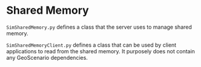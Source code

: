 # Shared Memory

`SimSharedMemory.py` defines a class that the server uses to manage shared memory.

`SimSharedMemoryClient.py` defines a class that can be used by client applications to read from the shared memory.
It purposely does not contain any GeoScenario dependencies.
